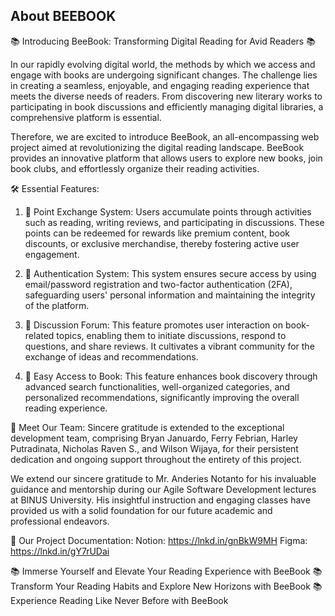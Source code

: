 ## About BEEBOOK

📚 Introducing BeeBook: Transforming Digital Reading for Avid Readers 📚

In our rapidly evolving digital world, the methods by which we access and engage with books are undergoing significant changes. The challenge lies in creating a seamless, enjoyable, and engaging reading experience that meets the diverse needs of readers. From discovering new literary works to participating in book discussions and efficiently managing digital libraries, a comprehensive platform is essential.

Therefore, we are excited to introduce BeeBook, an all-encompassing web project aimed at revolutionizing the digital reading landscape. BeeBook provides an innovative platform that allows users to explore new books, join book clubs, and effortlessly organize their reading activities.

🛠 Essential Features:
1. 💯 Point Exchange System: Users accumulate points through activities such as reading, writing reviews, and participating in discussions. These points can be redeemed for rewards like premium content, book discounts, or exclusive merchandise, thereby fostering active user engagement.

2. 🤖 Authentication System: This system ensures secure access by using email/password registration and two-factor authentication (2FA), safeguarding users' personal information and maintaining the integrity of the platform.

3. 💭 Discussion Forum: This feature promotes user interaction on book-related topics, enabling them to initiate discussions, respond to questions, and share reviews. It cultivates a vibrant community for the exchange of ideas and recommendations.

4. 🔎 Easy Access to Book: This feature enhances book discovery through advanced search functionalities, well-organized categories, and personalized recommendations, significantly improving the overall reading experience.


👏 Meet Our Team:
Sincere gratitude is extended to the exceptional development team, comprising Bryan Januardo, Ferry Febrian, Harley Putradinata, Nicholas Raven S., and Wilson Wijaya, for their persistent dedication and ongoing support throughout the entirety of this project.

We extend our sincere gratitude to Mr. Anderies Notanto for his invaluable guidance and mentorship during our Agile Software Development lectures at BINUS University. His insightful instruction and engaging classes have provided us with a solid foundation for our future academic and professional endeavors.

📁 Our Project Documentation:
Notion: https://lnkd.in/gnBkW9MH
Figma: https://lnkd.in/gY7rUDai

📚 Immerse Yourself and Elevate Your Reading Experience with BeeBook
📚 Transform Your Reading Habits and Explore New Horizons with BeeBook
📚 Experience Reading Like Never Before with BeeBook
